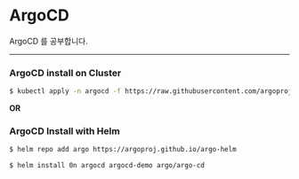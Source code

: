 # ArgoCD
ArgoCD 를 공부합니다.

---

### ArgoCD install on Cluster


```bash
$ kubectl apply -n argocd -f https://raw.githubusercontent.com/argoproj/argo-cd/stable/manifests/install.yaml
```

**OR**

### ArgoCD Install with Helm
```bash
$ helm repo add argo https://argoproj.github.io/argo-helm
```

```bash
$ helm install 0n argocd argocd-demo argo/argo-cd
```
